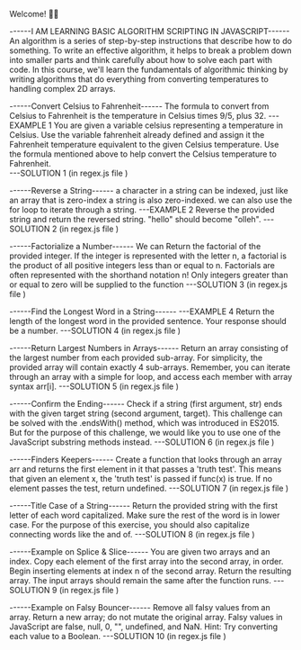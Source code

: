 Welcome! 👋😊

------I AM LEARNING BASIC ALGORITHM SCRIPTING IN JAVASCRIPT------
An algorithm is a series of step-by-step instructions that describe how to do something.
To write an effective algorithm, it helps to break a problem down into smaller parts and think carefully about how to solve each part with code.
In this course, we'll learn the fundamentals of algorithmic thinking by writing algorithms that do everything from converting temperatures to handling complex 2D arrays.

------Convert Celsius to Fahrenheit------
The formula to convert from Celsius to Fahrenheit is the temperature in Celsius times 9/5, plus 32.
---EXAMPLE 1
You are given a variable celsius representing a temperature in Celsius. Use the variable fahrenheit already defined and assign it the Fahrenheit temperature equivalent to the given Celsius temperature. Use the formula mentioned above to help convert the Celsius temperature to Fahrenheit.\
---SOLUTION 1 (in regex.js file )

------Reverse a String------
a character in a string can be indexed, just like an array that is zero-index a string is also zero-indexed. we can also use the for loop to iterate through a string.
---EXAMPLE 2
Reverse the provided string and return the reversed string.
"hello" should become "olleh".
---SOLUTION 2 (in regex.js file )

------Factorialize a Number------
We can Return the factorial of the provided integer.
If the integer is represented with the letter n, a factorial is the product of all positive integers less than or equal to n.
Factorials are often represented with the shorthand notation n!
Only integers greater than or equal to zero will be supplied to the function
---SOLUTION 3 (in regex.js file )

------Find the Longest Word in a String------
---EXAMPLE 4
Return the length of the longest word in the provided sentence.
Your response should be a number.
---SOLUTION 4 (in regex.js file )

------Return Largest Numbers in Arrays------
Return an array consisting of the largest number from each provided sub-array. For simplicity, the provided array will contain exactly 4 sub-arrays.
Remember, you can iterate through an array with a simple for loop, and access each member with array syntax arr[i].
---SOLUTION 5 (in regex.js file )

------Confirm the Ending------
Check if a string (first argument, str) ends with the given target string (second argument, target).
This challenge can be solved with the .endsWith() method, which was introduced in ES2015. But for the purpose of this challenge, we would like you to use one of the JavaScript substring methods instead.
---SOLUTION 6 (in regex.js file )

------Finders Keepers------
Create a function that looks through an array arr and returns the first element in it that passes a 'truth test'. This means that given an element x, the 'truth test' is passed if func(x) is true. If no element passes the test, return undefined.
---SOLUTION 7 (in regex.js file )

------Title Case of a String------
Return the provided string with the first letter of each word capitalized. Make sure the rest of the word is in lower case.
For the purpose of this exercise, you should also capitalize connecting words like the and of.
---SOLUTION 8 (in regex.js file )

------Example on Splice & Slice------
You are given two arrays and an index.
Copy each element of the first array into the second array, in order.
Begin inserting elements at index n of the second array.
Return the resulting array. The input arrays should remain the same after the function runs.
---SOLUTION 9 (in regex.js file )

------Example on Falsy Bouncer------
Remove all falsy values from an array. Return a new array; do not mutate the original array.
Falsy values in JavaScript are false, null, 0, "", undefined, and NaN.
Hint: Try converting each value to a Boolean.
---SOLUTION 10 (in regex.js file )
